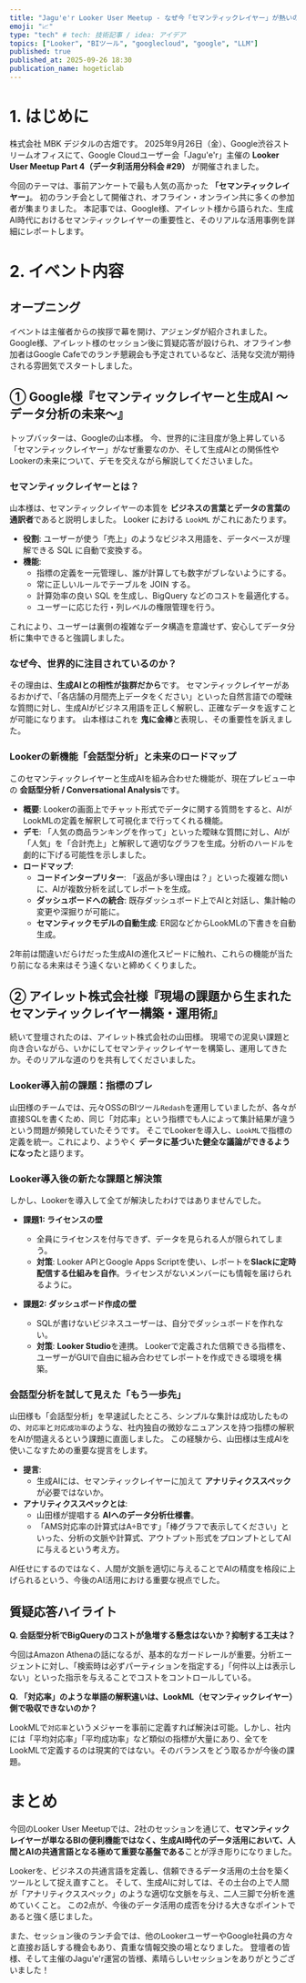 ```yaml
---
title: "Jagu'e'r Looker User Meetup - なぜ今「セマンティックレイヤー」が熱いのか？生成AI時代のデータ活用の鍵"
emoji: "📈"
type: "tech" # tech: 技術記事 / idea: アイデア
topics: ["Looker", "BIツール", "googlecloud", "google", "LLM"]
published: true 
published_at: 2025-09-26 18:30 
publication_name: hogeticlab
---
```

# 1. はじめに
株式会社 MBK デジタルの古畑です。
2025年9月26日（金）、Google渋谷ストリームオフィスにて、Google Cloudユーザー会「Jagu'e'r」主催の **Looker User Meetup Part 4（データ利活用分科会 #29）** が開催されました。

今回のテーマは、事前アンケートで最も人気の高かった **「セマンティックレイヤー」**。
初のランチ会として開催され、オフライン・オンライン共に多くの参加者が集まりました。
本記事では、Google様、アイレット様から語られた、生成AI時代におけるセマンティックレイヤーの重要性と、そのリアルな活用事例を詳細にレポートします。

# 2. イベント内容
## オープニング
イベントは主催者からの挨拶で幕を開け、アジェンダが紹介されました。
Google様、アイレット様のセッション後に質疑応答が設けられ、オフライン参加者はGoogle Cafeでのランチ懇親会も予定されているなど、活発な交流が期待される雰囲気でスタートしました。

## ① Google様『セマンティックレイヤーと生成AI 〜データ分析の未来〜』
トップバッターは、Googleの山本様。
今、世界的に注目度が急上昇している「セマンティックレイヤー」がなぜ重要なのか、そして生成AIとの関係性やLookerの未来について、デモを交えながら解説してくださいました。

### セマンティックレイヤーとは？
山本様は、セマンティックレイヤーの本質を **ビジネスの言葉とデータの言葉の通訳者**であると説明しました。
Looker における `LookML` がこれにあたります。

- **役割**: 
    ユーザーが使う「売上」のようなビジネス用語を、データベースが理解できる SQL に自動で変換する。
- **機能**:
    - 指標の定義を一元管理し、誰が計算しても数字がブレないようにする。
    - 常に正しいルールでテーブルを JOIN する。
    - 計算効率の良い SQL を生成し、BigQuery などのコストを最適化する。
    - ユーザーに応じた行・列レベルの権限管理を行う。

これにより、ユーザーは裏側の複雑なデータ構造を意識せず、安心してデータ分析に集中できると強調しました。

### なぜ今、世界的に注目されているのか？
その理由は、**生成AIとの相性が抜群だから**です。
セマンティックレイヤーがあるおかげで、「各店舗の月間売上データをください」といった自然言語での曖昧な質問に対し、生成AIがビジネス用語を正しく解釈し、正確なデータを返すことが可能になります。
山本様はこれを **鬼に金棒**と表現し、その重要性を訴えました。

### Lookerの新機能「会話型分析」と未来のロードマップ
このセマンティックレイヤーと生成AIを組み合わせた機能が、現在プレビュー中の **会話型分析 / Conversational Analysis**です。

- **概要**: 
    Lookerの画面上でチャット形式でデータに関する質問をすると、AIがLookMLの定義を解釈して可視化まで行ってくれる機能。
- **デモ**: 
    「人気の商品ランキングを作って」といった曖昧な質問に対し、AIが「人気」を「合計売上」と解釈して適切なグラフを生成。分析のハードルを劇的に下げる可能性を示しました。
- **ロードマップ**:
    - **コードインタープリター**: 
        「返品が多い理由は？」といった複雑な問いに、AIが複数分析を試してレポートを生成。
    - **ダッシュボードへの統合**: 
        既存ダッシュボード上でAIと対話し、集計軸の変更や深掘りが可能に。
    - **セマンティックモデルの自動生成**: 
        ER図などからLookMLの下書きを自動生成。

2年前は間違いだらけだった生成AIの進化スピードに触れ、これらの機能が当たり前になる未来はそう遠くないと締めくくりました。

## ② アイレット株式会社様『現場の課題から生まれたセマンティックレイヤー構築・運用術』
続いて登壇されたのは、アイレット株式会社の山田様。
現場での泥臭い課題と向き合いながら、いかにしてセマンティックレイヤーを構築し、運用してきたか。そのリアルな道のりを共有してくださいました。

### Looker導入前の課題：指標のブレ
山田様のチームでは、元々OSSのBIツール`Redash`を運用していましたが、各々が直接SQLを書くため、同じ「対応率」という指標でも人によって集計結果が違うという問題が頻発していたそうです。
そこでLookerを導入し、`LookML`で指標の定義を統一。これにより、ようやく **データに基づいた健全な議論ができるようになった**と語ります。

### Looker導入後の新たな課題と解決策
しかし、Lookerを導入して全てが解決したわけではありませんでした。

- **課題1: ライセンスの壁**
    - 全員にライセンスを付与できず、データを見られる人が限られてしまう。
    - **対策**: 
        Looker APIとGoogle Apps Scriptを使い、レポートを**Slackに定時配信する仕組みを自作**。ライセンスがないメンバーにも情報を届けられるように。

- **課題2: ダッシュボード作成の壁**
    - SQLが書けないビジネスユーザーは、自分でダッシュボードを作れない。
    - **対策**: 
        **Looker Studio**を連携。
        Lookerで定義された信頼できる指標を、ユーザーがGUIで自由に組み合わせてレポートを作成できる環境を構築。

### 会話型分析を試して見えた「もう一歩先」
山田様も「会話型分析」を早速試したところ、シンプルな集計は成功したものの、`対応率`と`対応成功率`のような、社内独自の微妙なニュアンスを持つ指標の解釈をAIが間違えるという課題に直面しました。
この経験から、山田様は生成AIを使いこなすための重要な提言をします。

- **提言**:
    - 生成AIには、セマンティックレイヤーに加えて **アナリティクススペック**が必要ではないか。
- **アナリティクススペックとは**:
    - 山田様が提唱する **AIへのデータ分析仕様書**。
    - 「AMS対応率の計算式はA÷Bです」「棒グラフで表示してください」といった、分析の文脈や計算式、アウトプット形式をプロンプトとしてAIに与えるという考え方。

AI任せにするのではなく、人間が文脈を適切に与えることでAIの精度を格段に上げられるという、今後のAI活用における重要な視点でした。

## 質疑応答ハイライト
**Q. 会話型分析でBigQueryのコストが急増する懸念はないか？抑制する工夫は？**

今回はAmazon Athenaの話になるが、基本的なガードレールが重要。分析エージェントに対し、「検索時は必ずパーティションを指定する」「何件以上は表示しない」といった指示を与えることでコストをコントロールしている。

**Q. 「対応率」のような単語の解釈違いは、LookML（セマンティックレイヤー）側で吸収できないのか？**

LookMLで`対応率`というメジャーを事前に定義すれば解決は可能。しかし、社内には「平均対応率」「平均成功率」など類似の指標が大量にあり、全てをLookMLで定義するのは現実的ではない。そのバランスをどう取るかが今後の課題。

# まとめ
今回のLooker User Meetupでは、2社のセッションを通じて、**セマンティックレイヤーが単なるBIの便利機能ではなく、生成AI時代のデータ活用において、人間とAIの共通言語となる極めて重要な基盤である**ことが浮き彫りになりました。

Lookerを、ビジネスの共通言語を定義し、信頼できるデータ活用の土台を築くツールとして捉え直すこと。
そして、生成AIに対しては、その土台の上で人間が「アナリティクススペック」のような適切な文脈を与え、二人三脚で分析を進めていくこと。
この2点が、今後のデータ活用の成否を分ける大きなポイントであると強く感じました。

また、セッション後のランチ会では、他のLookerユーザーやGoogle社員の方々と直接お話しする機会もあり、貴重な情報交換の場となりました。
登壇者の皆様、そして主催のJagu'e'r運営の皆様、素晴らしいセッションをありがとうございました！